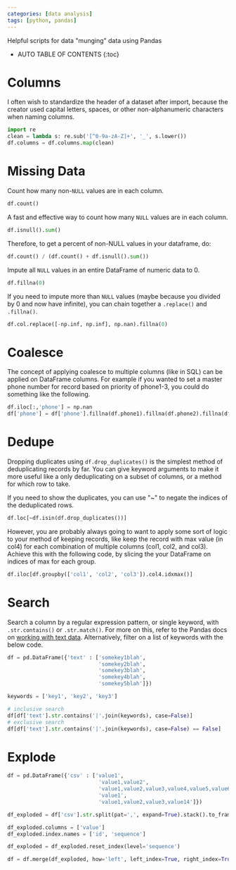 ```yaml
---
categories: [data analysis]
tags: [python, pandas]
---
```


Helpful scripts for data "munging" data using Pandas  

<!-- excerpt separator -->

* AUTO TABLE OF CONTENTS
{:toc}

# Columns

I often wish to standardize the header of a dataset after import, because the creator used capital letters, spaces, or other non-alphanumeric characters when naming columns.  

```python
import re
clean = lambda s: re.sub('[^0-9a-zA-Z]+', '_', s.lower())
df.columns = df.columns.map(clean)
```

# Missing Data

Count how many non-`NULL` values are in each column.  

```python
df.count()
```

A fast and effective way to count how many `NULL` values are in each column.  

```python
df.isnull().sum()
```

Therefore, to get a percent of non-NULL values in your dataframe, do:  

```python
df.count() / (df.count() + df.isnull().sum())
```

Impute all `NULL` values in an entire DataFrame of numeric data to 0.  

```python
df.fillna(0)
```

If you need to impute more than `NULL` values (maybe because you divided by 0 and now have infinite), you can chain together a `.replace()` and `.fillna()`.  

```python
df.col.replace([-np.inf, np.inf], np.nan).fillna(0)
```

# Coalesce

The concept of applying coalesce to multiple columns (like in SQL) can be applied on DataFrame columns. For example if you wanted to set a master phone number for record based on priority of phone1-3, you could do something like the following.  

```python
df.iloc[:,'phone'] = np.nan
df['phone'] = df['phone'].fillna(df.phone1).fillna(df.phone2).fillna(df.phone3)
```

# Dedupe

Dropping duplicates using `df.drop_duplicates()` is the simplest method of deduplicating records by far. You can give keyword arguments to make it more useful like a only deduplicating on a subset of columns, or a method for which row to take.  

If you need to show the duplicates, you can use "~" to negate the indices of the deduplicated rows.  

```sql
df.loc[~df.isin(df.drop_duplicates())]
```

However, you are probably always going to want to apply some sort of logic to your method of keeping records, like keep the record with max value (in col4) for each combination of multiple columns (col1, col2, and col3). Achieve this with the following code, by slicing the your DataFrame on indices of max for each group.  

```python
df.iloc[df.groupby(['col1', 'col2', 'col3']).col4.idxmax()]
```

# Search

Search a column by a regular expression pattern, or single keyword, with `.str.contains()` or `.str.match()`. For more on this, refer to the Pandas docs on [working with text data](https://pandas.pydata.org/pandas-docs/stable/text.html#testing-for-strings-that-match-or-contain-a-pattern). Alternatively, filter on a list of keywords with the below code.  

```python
df = pd.DataFrame({'text' : ['somekey1blah',
                             'somekey2blah',
                             'somekey3blah',
                             'somekey4blah',
                             'somekey5blah']})

keywords = ['key1', 'key2', 'key3']

# inclusive search
df[df['text'].str.contains('|'.join(keywords), case=False)]
# exclusive search
df[df['text'].str.contains('|'.join(keywords), case=False) == False]
```

# Explode

```python
df = pd.DataFrame({'csv' : ['value1',
                             'value1,value2',
                             'value1,value2,value3,value4,value5,value6',
                             'value1',
                             'value1,value2,value3,value14']})

df_exploded = df['csv'].str.split(pat=',', expand=True).stack().to_frame()

df_exploded.columns = ['value']
df_exploded.index.names = ['id', 'sequence']

df_exploded = df_exploded.reset_index(level='sequence')

df = df.merge(df_exploded, how='left', left_index=True, right_index=True)
```
